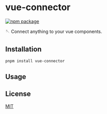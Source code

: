 # vue-connector

<a href="https://npmjs.com/package/vue-connector"><img src="https://badgen.net/npm/v/vue-connector?color=blue" alt="npm package"></a>

🪡 Connect anything to your vue components.

## Installation

```bash
pnpm install vue-connector
```

## Usage

## License

[MIT](./LICENSE)
